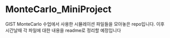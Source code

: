 # MonteCarlo_MiniProject 
GIST MonteCarlo 수업에서 사용한 시뮬레이션 파일들을 모아놓은 repo입니다.
이후 시간날때 각 파일에 대한 내용을 readme로 정리할 예정입니다
